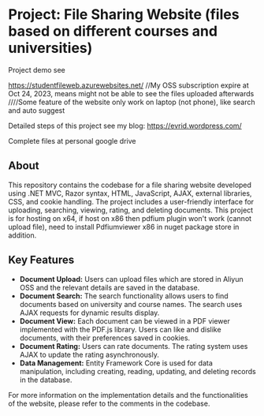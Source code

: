 # Project: File Sharing Website (files based on different courses and universities)

Project demo see

https://studentfileweb.azurewebsites.net/
//My OSS subscription expire at Oct 24, 2023, means might not be able to see the files uploaded afterwards
////Some feature of the website only work on laptop (not phone), like search and auto suggest

Detailed steps of this project see my blog:
https://evrid.wordpress.com/

Complete files at personal google drive


## About
This repository contains the codebase for a file sharing website developed using .NET MVC, Razor syntax, HTML, JavaScript, AJAX, external libraries, CSS, and cookie handling. The project includes a user-friendly interface for uploading, searching, viewing, rating, and deleting documents.
This project is for hosting on x64, if host on x86 then pdfium plugin won't work (cannot upload file), need to install Pdfiumviewer x86 in nuget package store in addition.

## Key Features

- **Document Upload:** Users can upload files which are stored in Aliyun OSS and the relevant details are saved in the database. 
- **Document Search:** The search functionality allows users to find documents based on university and course names. The search uses AJAX requests for dynamic results display.
- **Document View:** Each document can be viewed in a PDF viewer implemented with the PDF.js library. Users can like and dislike documents, with their preferences saved in cookies.
- **Document Rating:** Users can rate documents. The rating system uses AJAX to update the rating asynchronously.
- **Data Management:** Entity Framework Core is used for data manipulation, including creating, reading, updating, and deleting records in the database.

For more information on the implementation details and the functionalities of the website, please refer to the comments in the codebase.
